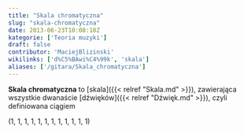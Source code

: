 ```yaml
---
title: "Skala chromatyczna"
slug: "skala-chromatyczna"
date: 2013-06-23T10:08:18Z
kategorie: ['Teoria muzyki']
draft: false
contributor: 'MaciejBlizinski'
wikilinks: ['d%C5%BAwi%C4%99k', 'skala']
aliases: ['/gitara/Skala_chromatyczna']
---
```

**Skala chromatyczna** to [skala]({{< relref "Skala.md" >}}), zawierająca
wszystkie dwanaście [dźwięków]({{< relref "Dźwięk.md" >}}), czyli definiowana
ciągiem

(1, 1, 1, 1, 1, 1, 1, 1, 1, 1, 1, 1)

